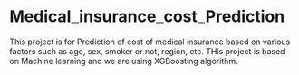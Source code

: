 # Medical_insurance_cost_Prediction
This project is for Prediction of cost of medical insurance based on various factors such as age, sex, smoker or not, region, etc. THis project is based on Machine learning and we are using XGBoosting algorithm.
